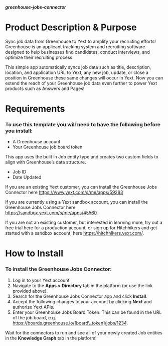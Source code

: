##### greenhouse-jobs-connector

# Product Description & Purpose

Sync job data from Greenhouse to Yext to amplify your recruiting efforts! Greenhouse is an applicant tracking system and recruiting software designed to help businesses find candidates, conduct interviews, and optimize their recruiting process.

This simple app automatically syncs job data such as title, description, location, and application URL to Yext, any new job, update, or close a position in Greenhouse these same changes will occur in Yext. Now you can extend the reach of your Greenhouse job data even further to power Yext products such as Answers and Pages! 

# Requirements

### To use this template you will need to have the following before you install:

- A Greenhouse account 
- Your Greenhouse job board token

This app uses the built in Job entity type and creates two custom fields to align with Greenhouse’s data structure.

- Job ID 
- Date Updated

If you are an existing Yext customer, you can install the Greenhouse Jobs Connector here <https://www.yext.com/s/me/apps/59283>

If you are currently using a Yext sandbox account, you can install the Greenhouse Jobs Connector here <https://sandbox.yext.com/s/me/apps/45560>.

If you are not an existing customer, but interested in learning more, try out a free trial here for a production account, or sign up for Hitchhikers and get started with a sandbox account, here <https://hitchhikers.yext.com/>. 

# How to Install

### To install the Greenhouse Jobs Connector:

1. Log in to your Yext account
2. Navigate to the **Apps > Directory** tab in the platform (or use the link provided above).
3. Search for the Greenhouse Jobs Connector app and click **Install**.
4. Accept the following changes to your account by clicking **Next** and authorize Yext APIs.
5. Enter your Greenhouse Jobs Board Token. This can be found in the URL of the job board, e.g. https://boards.greenhouse.io/[board\_token]/jobs/1234.

Wait for the connectors to run and see all of your newly created Job entities in the **Knowledge Graph** tab in the platform!

